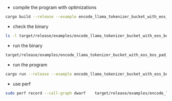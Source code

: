 - compile the program with optimizations

```bash
cargo build --release --example encode_llama_tokenizer_bucket_with_eos_bos_pad_metadata_megatron_lm --features="http"
```

- check the binary

```bash
ls -l target/release/examples/encode_llama_tokenizer_bucket_with_eos_bos_pad_metadata_megatron_lm
```

- run the binary

```bash
target/release/examples/encode_llama_tokenizer_bucket_with_eos_bos_pad_metadata_megatron_lm   ../data ../data/output_folder 2048    teknium/Llama-3.1-AlternateTokenizer 4 np.int32
```

- run the program

```bash
cargo run --release --example encode_llama_tokenizer_bucket_with_eos_bos_pad_metadata_megatron_lm --features="http" ../data/sample_10.jsonl ../data/sample_sc_50k.jsonl ../data/output_folder 2048 teknium/Llama-3.1-AlternateTokenizer 4 np.int32
```

- use perf

```bash
sudo perf record --call-graph dwarf    target/release/examples/encode_llama_tokenizer_bucket_with_eos_bos_pad_metadata_megatron_lm    ../data/sample_sc_50k.jsonl ../data/output_folder 2048    teknium/Llama-3.1-AlternateTokenizer 4 np.int32
```
